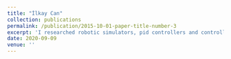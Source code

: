```yaml
---
title: "İlkay Can"
collection: publications
permalink: /publication/2015-10-01-paper-title-number-3
excerpt: 'I researched robotic simulators, pid controllers and controlling servo motors with STM32. I worked on Gazebo, Webots, Unreal Engine and V Rep. Also took part in testing hardware and modifying/optimizing PID algorithm. I built a dynamic website but we decided not to buy a domain.'
date: 2020-09-09
venue: ''
---
```

